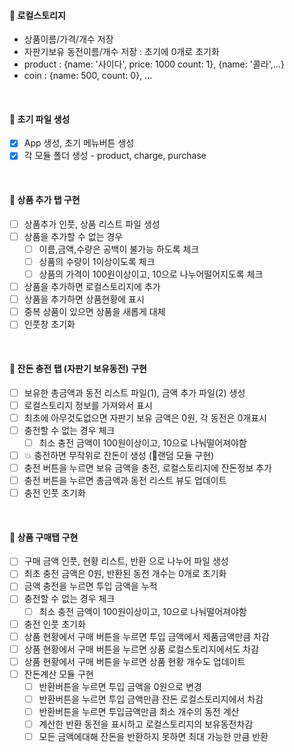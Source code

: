 #### 📌 로컬스토리지

- 상품이름/가격/개수 저장
- 자판기보유 동전이름/개수 저장 : 초기에 0개로 초기화
- product : {name: '사이다', price: 1000 count: 1}, {name: '콜라',...}
- coin : {name: 500, count: 0}, ...

<br>

#### 📌 초기 파일 생성

- [x] App 생성, 초기 메뉴버튼 생성
- [x] 각 모듈 폴더 생성 - product, charge, purchase

<br>

#### 📌 상품 추가 탭 구현

- [ ] 상품추가 인풋, 상품 리스트 파일 생성
- [ ] 상품을 추가할 수 없는 경우
  - [ ] 이름,금액,수량은 공백이 불가능 하도록 체크
  - [ ] 상품의 수량이 1이상이도록 체크
  - [ ] 상품의 가격이 100원이상이고, 10으로 나누어떨어지도록 체크
- [ ] 상품을 추가하면 로컬스토리지에 추가
- [ ] 상품을 추가하면 상품현황에 표시
- [ ] 중복 상품이 있으면 상품을 새롭게 대체
- [ ] 인풋창 초기화

<br>

#### 📌 잔돈 충전 탭 (자판기 보유동전) 구현

- [ ] 보유한 총금액과 동전 리스트 파일(1), 금액 추가 파일(2) 생성
- [ ] 로컬스토리지 정보를 가져와서 표시
- [ ] 최초에 아무것도없으면 자판기 보유 금액은 0원, 각 동전은 0개표시
- [ ] 충전할 수 없는 경우 체크
  - [ ] 최소 충전 금액이 100원이상이고, 10으로 나눠떨어져야함
- [ ] 💥 충전하면 무작위로 잔돈이 생성 (🎉랜덤 모듈 구현)
- [ ] 충전 버튼을 누르면 보유 금액을 충전, 로컬스토리지에 잔돈정보 추가
- [ ] 충전 버튼을 누르면 총금액과 동전 리스트 뷰도 업데이트
- [ ] 충전 인풋 초기화

<br>

#### 📌 상품 구매탭 구현

- [ ] 구매 금액 인풋, 현황 리스트, 반환 으로 나누어 파일 생성
- [ ] 최초 충전 금액은 0원, 반환된 동전 개수는 0개로 초기화
- [ ] 금액 충전을 누르면 투입 금액을 누적
- [ ] 충전할 수 없는 경우 체크
  - [ ] 최소 충전 금액이 100원이상이고, 10으로 나눠떨어져야함
- [ ] 충전 인풋 초기화
- [ ] 상품 현황에서 구매 버튼을 누르면 투입 금액에서 제품금액만큼 차감
- [ ] 상품 현황에서 구매 버튼을 누르면 상품 로컬스토리지에서도 차감
- [ ] 상품 현황에서 구매 버튼을 누르면 상품 현황 개수도 업데이트
- [ ] 잔돈계산 모듈 구현
  - [ ] 반환버튼을 누르면 투입 금액을 0원으로 변경
  - [ ] 반환버튼을 누르면 투입 금액만큼 잔돈 로컬스토리지에서 차감
  - [ ] 반환버튼을 누르면 투입금액만큼 최소 개수의 동전 계산
  - [ ] 계산한 반환 동전을 표시하고 로컬스토리지의 보유동전차감
  - [ ] 모든 금액에대해 잔돈을 반환하지 못하면 최대 가능한 만큼 반환

<!--
🎉 랜덤 클래스 만들기
pickNumberInList 메서드
Random.pickNumberInList(array)
입력된 배열의 요소 중 무작위로 1개의 요소를 반환
ex)
Random.pickNumberInList([1, 3, 10]); 1
Random.pickNumberInList([1, 3, 10]); 10
Random.pickNumberInList([1, 3, 10]); 3

this.fiveHundred = 0;
this.oneHundred = 0;
this.fifty = 0;
this.ten = 0;

countCharge(array, 금액): 반복해서 금액을 빼는 메서드

let total =금액
let fiveHundred =0;
while(total){
let pickNum= pickNumberInList(array);
total -= pickNum;
fiveHundred++
}
return [1, 3, 1, 5] 이런식으로 개수 리턴해서 로컬스토리지업데이트

pickNumberInList메서드로 500 100 50 10 중 하나 선택
만약 x원이 들어오면 x원이하로 배열을 filter한다음 그중에서 랜덤선택
0원이 될때까지 반복.

만약 400원 들어오면 100 50 10중 하나선택해서 빼고
300 100 50 10 또하나선택해서 빼고
... 100원계속선택
100 100 50 10 이번에 10원선택하면 배열 filter
90 50 10 이번에 50선택하면 배열 filter
40 10 10원만 남았으므로 10원 계속 선택.
선택할때마다 객체에서 ++

생각해볼것: 상품을 구매하면 돈이 들어오는데 그돈을 어떻게 처리?
11500원
500 16
100 21
50 22
10 30

6000원에서 콜라 2000원 구매
4000원에서 사이다 1600원 구매

2400원 남음

11500에서 6000원이 들어오고
17500에서 2400을 거슬러주면
15100아닌가? 9100이여야하네

9100 (11500에서 2400원 을 거슬러줌: 500*4개, 100*4개)
500 12
100 17
50 22
10 30

💥 그니까 수입에대한건 상관하지 않음
수입으로 들어온걸 동전으로 바꾸거나, 수입으로 들어온 동전을 잔돈으로 활용하지 않음
-->
